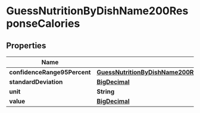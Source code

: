 

# GuessNutritionByDishName200ResponseCalories

## Properties

Name | Type | Description | Notes
------------ | ------------- | ------------- | -------------
**confidenceRange95Percent** | [**GuessNutritionByDishName200ResponseCaloriesConfidenceRange95Percent**](GuessNutritionByDishName200ResponseCaloriesConfidenceRange95Percent.md) |  | 
**standardDeviation** | [**BigDecimal**](BigDecimal.md) |  | 
**unit** | **String** |  | 
**value** | [**BigDecimal**](BigDecimal.md) |  | 




